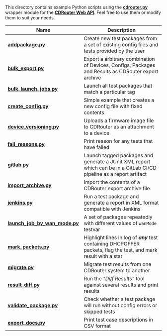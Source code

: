 This directory contains example Python scripts using the
[**cdrouter.py**](https://cdrouterpy.readthedocs.io/en/latest/introduction.html)
wrapper module for the [**CDRouter Web
API**](https://support.qacafe.com/cdrouter/cdrouter-web-api). Feel free to use
them or modify them to suit your needs.

| Name                                                       | Description
|------------------------------------------------------------|-------------------------------------------------------------------------------------------------------------------
| **[addpackage.py](addpackage.py)**                         | Create  new  test  packages  from  a  set  of  existing  config  files  and  tests  provided  by  the  user
| **[bulk_export.py](bulk_export.py)**                       | Export a arbitrary combination of Devices, Configs, Packages and Results as CDRouter export archive
| **[bulk_launch_jobs.py](bulk_launch_jobs.py)**             | Launch all test packages that match a particular tag
| **[create_config.py](create_config.py)**                   | Simple example that creates a new config file with fixed contents
| **[device_versioning.py](device_versioning.py)**           | Uploads a firmware image file to CDRouter as an attachment to a device
| **[fail_reasons.py](fail_reasons.py)**                     | Print reason for any tests that have failed
| **[gitlab.py](gitlab.py)**                                 | Launch tagged packages and generate a JUnit XML report which can be in a GitLab CI/CD pipeline as a report artifact
| **[import_archive.py](import_archive.py)**                 | Import the contents of a CDRouter export archive file
| **[jenkins.py](jenkins.py)**                               | Run a test package and generate a report in XML format compatible with Jenkins
| **[launch_job_by_wan_mode.py](launch_job_by_wan_mode.py)** | A set of packages repeatedly with different values of `wanMode` testvar
| **[mark_packets.py](mark_packets.py)**                     | Highlight lines in log of ***any*** test containing  DHCPOFFER packets, flag the test, and mark result with a star
| **[migrate.py](migrate.py)**                               | Migrate test results from one CDRouter system to another
| **[result_diff.py](result_diff.py)**                       | Run the *"Diff Results"* tool against several results and print results
| **[validate_package.py](validate_package.py)**             | Check whether a test package will run without config errors or skipped tests
| **[export_docs.py](export_docs.py)**                       | Print test case descriptions in CSV format
